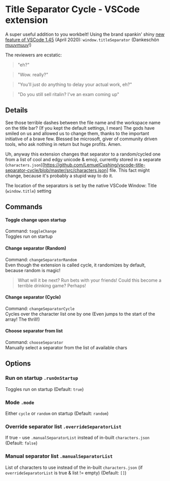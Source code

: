 # Title Separator Cycle - VSCode extension

A super useful addition to you workbelt! Using the brand spankin' shiny [new feature of VSCode 1.45](https://code.visualstudio.com/updates/v1_45#_custom-window-title-separator) (April 2020): `window.titleSeparator` (Dankeschön [muuvmuuv](https://github.com/microsoft/vscode/pull/94371)!)

The reviewers are ecstatic:

> "eh?"

> "Wow. really?"

> "You'll just do anything to delay your actual work, eh?"

> "Do you still sell ritalin? I've an exam coming up"

## Details

See those terrible dashes between the file name and the workspace name on the title bar? (If you kept the default settings, I mean) The gods have smiled on us and allowed us to change them, thanks to the important initiative of a brave few. Blessed be microsoft, giver of community driven tools, who ask nothing in return but huge profits. Amen.

Uh, anyway this extension changes that separator to a random/cycled one from a list of cool and edgy unicode & emoji, currently stored in a separate  (`characters.json`)[https://github.com/LemuelCushing/vscode-title-separator-cycle/blob/master/src/characters.json] file. This fact might change, because it's probably a stupid way to do it.

The location of the separators is set by the native VSCode Window: Title (`window.title`) setting

## Commands

#### Toggle change upon startup
Command: `toggleChange` <br>
Toggles run on startup
#### Change separator (Random)
Command: `changeSeparatorRandom`<br>
Even though the extension is called cycle, it randomizes by default, because random is magic!
>What will it be next? Run bets with your friends! Could this become a terrible drinking game? Perhaps!
#### Change separator (Cycle)
Command: `changeSeparatorCycle`<br>
Cycles over the character list one by one (Even jumps to the start of the array! The thrill!)
#### Choose separator from list
Command: `chooseSeparator`<br>
Manually select a separator from the list of available chars

## Options

### Run on startup `.runOnStartup`
Toggles run on startup (Default: `true`)

### Mode `.mode`
Either `cycle` or `random` on startup (Default: `random`)

### Override separator list `.overrideSeparatorList`
If true - use `.manualSeparatorList` instead of in-built `characters.json` (Default: `false`)

### Manual separator list `.manualSeparatorList`
List of characters to use instead of the in-built `characters.json` (if `overrideSeparatorList` is true & list != empty) (Default: `[]`)


